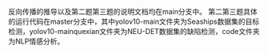 反向传播的推导以及第二题第三题的说明文档均在main分支中。
第二第三题具体的运行代码在master分支中，其中yolov10-main文件夹为Seaships数据集的目标检测，yolov10-mainquexian文件夹为NEU-DET数据集的缺陷检测，code文件夹为NLP情感分析。
